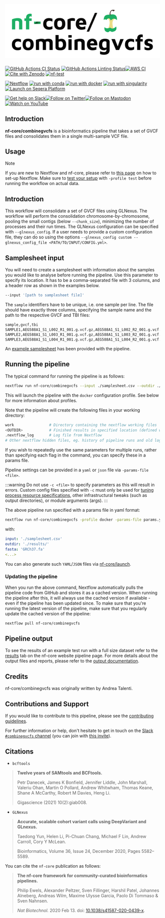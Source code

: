 <h1>
  <picture>
    <source media="(prefers-color-scheme: dark)" srcset="docs/images/nf-core-combinegvcfs_logo_dark.png">
    <img alt="nf-core/combinegvcfs" src="docs/images/nf-core-combinegvcfs_logo_light.png">
  </picture>
</h1>

[![GitHub Actions CI Status](https://github.com/nf-core/combinegvcfs/actions/workflows/ci.yml/badge.svg)](https://github.com/nf-core/combinegvcfs/actions/workflows/ci.yml)
[![GitHub Actions Linting Status](https://github.com/nf-core/combinegvcfs/actions/workflows/linting.yml/badge.svg)](https://github.com/nf-core/combinegvcfs/actions/workflows/linting.yml)[![AWS CI](https://img.shields.io/badge/CI%20tests-full%20size-FF9900?labelColor=000000&logo=Amazon%20AWS)](https://nf-co.re/combinegvcfs/results)[![Cite with Zenodo](http://img.shields.io/badge/DOI-10.5281/zenodo.XXXXXXX-1073c8?labelColor=000000)](https://doi.org/10.5281/zenodo.XXXXXXX)
[![nf-test](https://img.shields.io/badge/unit_tests-nf--test-337ab7.svg)](https://www.nf-test.com)

[![Nextflow](https://img.shields.io/badge/nextflow%20DSL2-%E2%89%A524.04.2-23aa62.svg)](https://www.nextflow.io/)
[![run with conda](http://img.shields.io/badge/run%20with-conda-3EB049?labelColor=000000&logo=anaconda)](https://docs.conda.io/en/latest/)
[![run with docker](https://img.shields.io/badge/run%20with-docker-0db7ed?labelColor=000000&logo=docker)](https://www.docker.com/)
[![run with singularity](https://img.shields.io/badge/run%20with-singularity-1d355c.svg?labelColor=000000)](https://sylabs.io/docs/)
[![Launch on Seqera Platform](https://img.shields.io/badge/Launch%20%F0%9F%9A%80-Seqera%20Platform-%234256e7)](https://cloud.seqera.io/launch?pipeline=https://github.com/nf-core/combinegvcfs)

[![Get help on Slack](http://img.shields.io/badge/slack-nf--core%20%23combinegvcfs-4A154B?labelColor=000000&logo=slack)](https://nfcore.slack.com/channels/combinegvcfs)[![Follow on Twitter](http://img.shields.io/badge/twitter-%40nf__core-1DA1F2?labelColor=000000&logo=twitter)](https://twitter.com/nf_core)[![Follow on Mastodon](https://img.shields.io/badge/mastodon-nf__core-6364ff?labelColor=FFFFFF&logo=mastodon)](https://mstdn.science/@nf_core)[![Watch on YouTube](http://img.shields.io/badge/youtube-nf--core-FF0000?labelColor=000000&logo=youtube)](https://www.youtube.com/c/nf-core)

## Introduction

**nf-core/combinegvcfs** is a bioinformatics pipeline that takes a set of GVCF files and consolidates them in a single multi-sample VCF file.


## Usage

> [!NOTE]
> If you are new to Nextflow and nf-core, please refer to [this page](https://nf-co.re/docs/usage/installation) on how to set-up Nextflow. Make sure to [test your setup](https://nf-co.re/docs/usage/introduction#how-to-run-a-pipeline) with `-profile test` before running the workflow on actual data.

## Introduction

This workflow will consolidate a set of GVCF files using GLNexus. The workflow will perform the consolidation chromosome-by-chromosome, pooling the small contigs (below `--chunk_size`), minimizing the number of processes and their run times.
The GLNexus configuration can be specified with `--glnexus_config`. If a user needs to provide a custom configuration file, they can do so using the options `--glnexus_config custom --glnexus_config_file <PATH/TO/INPUT/CONFIG.yml>`.

## Samplesheet input

You will need to create a samplesheet with information about the samples you would like to analyse before running the pipeline. Use this parameter to specify its location. It has to be a comma-separated file with 3 columns, and a header row as shown in the examples below.

```bash
--input '[path to samplesheet file]'
```

The `sample` identifiers have to be unique, i.e. one sample per line. The file should have exactly three columns, specifying the sample name and the path to the respective GVCF and TBI files:

```csv title="samplesheet.csv"
sample,gvcf,tbi
SAMPLE1,AEG588A1_S1_L002_R1_001.g.vcf.gz,AEG588A1_S1_L002_R2_001.g.vcf.gz.tbi
SAMPLE2,AEG588A1_S1_L003_R1_001.g.vcf.gz,AEG588A1_S1_L003_R2_001.g.vcf.gz.tbi
SAMPLE3,AEG588A1_S1_L004_R1_001.g.vcf.gz,AEG588A1_S1_L004_R2_001.g.vcf.gz.tbi
```

An [example samplesheet](../assets/samplesheet.csv) has been provided with the pipeline.

## Running the pipeline

The typical command for running the pipeline is as follows:

```bash
nextflow run nf-core/combinegvcfs --input ./samplesheet.csv --outdir ./results --fasta GRCh37.fa -profile docker
```

This will launch the pipeline with the `docker` configuration profile. See below for more information about profiles.

Note that the pipeline will create the following files in your working directory:

```bash
work                # Directory containing the nextflow working files
<OUTDIR>            # Finished results in specified location (defined with --outdir)
.nextflow_log       # Log file from Nextflow
# Other nextflow hidden files, eg. history of pipeline runs and old logs.
```

If you wish to repeatedly use the same parameters for multiple runs, rather than specifying each flag in the command, you can specify these in a params file.

Pipeline settings can be provided in a `yaml` or `json` file via `-params-file <file>`.

:::warning
Do not use `-c <file>` to specify parameters as this will result in errors. Custom config files specified with `-c` must only be used for [tuning process resource specifications](https://nf-co.re/docs/usage/configuration#tuning-workflow-resources), other infrastructural tweaks (such as output directories), or module arguments (args).
:::

The above pipeline run specified with a params file in yaml format:

```bash
nextflow run nf-core/combinegvcfs -profile docker -params-file params.yaml
```

with:

```yaml title="params.yaml"
input: './samplesheet.csv'
outdir: './results/'
fasta: 'GRCh37.fa'
<...>
```

You can also generate such `YAML`/`JSON` files via [nf-core/launch](https://nf-co.re/launch).

### Updating the pipeline

When you run the above command, Nextflow automatically pulls the pipeline code from GitHub and stores it as a cached version. When running the pipeline after this, it will always use the cached version if available - even if the pipeline has been updated since. To make sure that you're running the latest version of the pipeline, make sure that you regularly update the cached version of the pipeline:

```bash
nextflow pull nf-core/combinegvcfs
```

## Pipeline output

To see the results of an example test run with a full size dataset refer to the [results](https://nf-co.re/combinegvcfs/results) tab on the nf-core website pipeline page.
For more details about the output files and reports, please refer to the
[output documentation](https://nf-co.re/combinegvcfs/output).

## Credits

nf-core/combinegvcfs was originally written by Andrea Talenti.

## Contributions and Support

If you would like to contribute to this pipeline, please see the [contributing guidelines](.github/CONTRIBUTING.md).

For further information or help, don't hesitate to get in touch on the [Slack `#combinegvcfs` channel](https://nfcore.slack.com/channels/combinegvcfs) (you can join with [this invite](https://nf-co.re/join/slack)).

## Citations

* `bcftools`
> **Twelve years of SAMtools and BCFtools.**
>
> Petr Danecek, James K Bonfield, Jennifer Liddle, John Marshall, Valeriu Ohan, Martin O Pollard, Andrew Whitwham, Thomas Keane, Shane A McCarthy, Robert M Davies, Heng Li.
>
> Gigascience (2021) 10(2):giab008.

* `GLNexus`
> **Accurate, scalable cohort variant calls using DeepVariant and GLnexus.**
>
> Taedong Yun, Helen Li, Pi-Chuan Chang, Michael F Lin, Andrew Carroll, Cory Y McLean.
>
> Bioinformatics, Volume 36, Issue 24, December 2020, Pages 5582–5589.

You can cite the `nf-core` publication as follows:

> **The nf-core framework for community-curated bioinformatics pipelines.**
>
> Philip Ewels, Alexander Peltzer, Sven Fillinger, Harshil Patel, Johannes Alneberg, Andreas Wilm, Maxime Ulysse Garcia, Paolo Di Tommaso & Sven Nahnsen.
>
> _Nat Biotechnol._ 2020 Feb 13. doi: [10.1038/s41587-020-0439-x](https://dx.doi.org/10.1038/s41587-020-0439-x).
